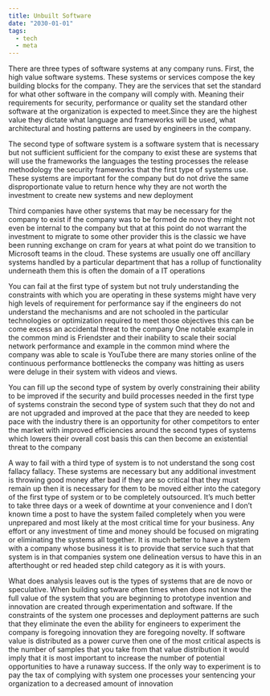 ```yaml
---
title: Unbuilt Software
date: "2030-01-01"
tags:
  - tech
  - meta
---
```


There are three types of software systems at any company runs. First, the high value software systems. These systems or services compose the key building blocks for the company. They are the services that set the standard for what other software in the company will comply with. Meaning their requirements for security,  performance or quality set the standard other software at the organization is expected to meet.Since they are the highest value they dictate what language and frameworks will be used, what architectural and hosting patterns are used by engineers in the company.

The second type of software system is a software system that is necessary but not sufficient sufficient for the company to exist these are systems that will use the frameworks the languages the testing processes the release methodology the security frameworks that the first type of systems use. These systems are important for the company but do not drive the same disproportionate value to return hence why they are not worth the investment to create new systems and new deployment 

Third companies have other systems that may be necessary for the company to exist if the company was to be formed de novo they might not even be internal to the company but that at this point do not warrant the investment to migrate to some other provider this is the classic we have been running exchange on cram for years at what point do we transition to Microsoft teams in the cloud. These systems are usually one off ancillary systems handled by a particular department that has a rollup of functionality underneath them this is often the domain of a IT operations 

You can fail at the first type of system but not truly understanding the constraints with which you are operating in these systems might have very high levels of requirement for performance say if the engineers do not understand the mechanisms and are not schooled in the particular technologies or optimization required to meet those objectives this can be come excess an accidental threat to the company One notable example in the common mind is Friendster and their inability to scale their social network performance and example in the common mind where the company was able to scale is YouTube there are many stories online of the continuous performance bottlenecks the company was hitting as users were deluge in their system with videos and views.

You can fill up the second type of system by overly constraining their ability to be improved if the security and build processes needed in the first type of systems constrain the second type of system such that they do not and are not upgraded and improved at the pace that they are needed to keep pace with the industry there is an opportunity for other competitors to enter the market with improved efficiencies around the second types of systems which lowers their overall cost basis this can then become an existential threat to the company 

A way to fail with a third type of system is to not understand the song cost fallacy fallacy. These systems are necessary but any additional investment is throwing good money after bad if they are so critical that they must remain up then it is necessary for them to be moved either into the category of the first type of system or to be completely outsourced. It’s much better to take three days or a week of downtime at your convenience and I don’t known time a post to have the system failed completely when you were unprepared and most likely at the most critical time for your business. Any effort or any investment of time and money should be focused on migrating or eliminating the systems all together. It is much better to have a system with a company whose business it is to provide that service such that that system is in that companies system one delineation versus to have this in an afterthought or red headed step child category as it is with yours. 

What does analysis leaves out is the types of systems that are de novo or speculative. When building software often times when does not know the full value of the system that you are beginning to prototype invention and innovation are created through experimentation and software. If the constraints of the system one processes and deployment patterns are such that they eliminate the even the ability for engineers to experiment the company is foregoing innovation they are foregoing novelty. If software value is distributed as a power curve then one of the most critical aspects is the number of samples that you take from that value distribution it would imply that it is most important to increase the number of potential opportunities to have a runaway success. If the only way to experiment is to pay the tax of complying with system one processes your sentencing your organization to a decreased amount of innovation 


